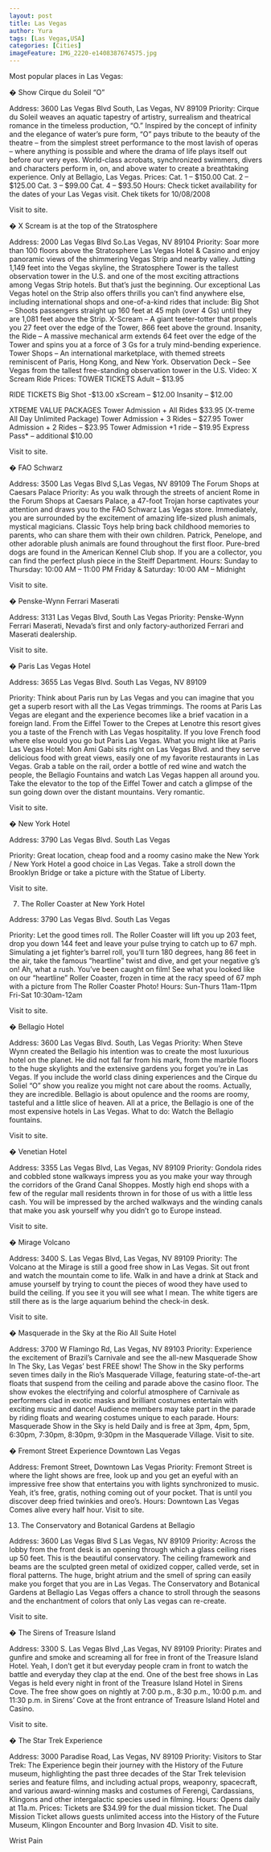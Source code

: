 ```yaml
---
layout: post
title: Las Vegas
author: Yura
tags: [Las Vegas,USA]
categories: [Cities]
imageFeature: IMG_2220-e1408387674575.jpg
---
```


  Most popular places in Las Vegas:



  � Show Cirque du Soleil “O”



  Address: 3600 Las Vegas Blvd South, Las Vegas, NV 89109 Priority:  Cirque du Soleil <!--more-->weaves an aquatic tapestry of artistry, surrealism and theatrical romance in the timeless production, “O.” Inspired by the concept of infinity and the elegance of water’s pure form, “O” pays tribute to the beauty of the theatre – from the simplest street performance to the most lavish of operas – where anything is possible and where the drama of life plays itself out before our very eyes. World-class acrobats, synchronized swimmers, divers and characters perform in, on, and above water to create a breathtaking experience. Only at Bellagio, Las Vegas. Prices: Cat. 1 – $150.00 Cat. 2 – $125.00 Cat. 3 – $99.00 Cat. 4 – $93.50 Hours: Check ticket availability for the dates of your Las Vegas visit. Chek tikets for 10/08/2008



  Visit to site.



  � X Scream is at the top of the Stratosphere



  Address: 2000 Las Vegas Blvd So.Las Vegas, NV 89104 Priority:  Soar more than 100 floors above the Stratosphere Las Vegas Hotel & Casino and enjoy panoramic views of the shimmering Vegas Strip and nearby valley. Jutting 1,149 feet into the Vegas skyline, the Stratosphere Tower is the tallest observation tower in the U.S. and one of the most exciting attractions among Vegas Strip hotels. But that’s just the beginning. Our exceptional Las Vegas hotel on the Strip also offers thrills you can’t find anywhere else, including international shops and one-of-a-kind rides that include: Big Shot – Shoots passengers straight up 160 feet at 45 mph (over 4 Gs) until they are 1,081 feet above the Strip. X-Scream – A giant teeter-totter that propels you 27 feet over the edge of the Tower, 866 feet above the ground. Insanity, the Ride – A massive mechanical arm extends 64 feet over the edge of the Tower and spins you at a force of 3 Gs for a truly mind-bending experience. Tower Shops – An international marketplace, with themed streets reminiscent of Paris, Hong Kong, and New York. Observation Deck – See Vegas from the tallest free-standing observation tower in the U.S. Video: X Scream Ride Prices: TOWER TICKETS Adult – $13.95



  RIDE TICKETS Big Shot -$13.00 xScream – $12.00 Insanity – $12.00



  XTREME VALUE PACKAGES Tower Admission + All Rides $33.95 (X-treme All Day Unlimited Package) Tower Admission + 3 Rides – $27.95 Tower Admission + 2 Rides – $23.95 Tower Admission +1 ride – $19.95 Express Pass* – additional $10.00



  Visit to site.



  � FAO Schwarz



  Address: 3500 Las Vegas Blvd S,Las Vegas, NV 89109 The Forum Shops at Caesars Palace Priority:  As you walk through the streets of ancient Rome in the Forum Shops at Caesars Palace, a 47-foot Trojan horse captivates your attention and draws you to the FAO Schwarz Las Vegas store. Immediately, you are surrounded by the excitement of amazing life-sized plush animals, mystical magicians. Classic Toys help bring back childhood memories to parents, who can share them with their own children. Patrick, Penelope, and other adorable plush animals are found throughout the first floor. Pure-bred dogs are found in the American Kennel Club shop. If you are a collector, you can find the perfect plush piece in the Steiff Department. Hours: Sunday to Thursday: 10:00 AM – 11:00 PM Friday & Saturday: 10:00 AM – Midnight



  Visit to site.



  � Penske-Wynn Ferrari Maserati



  Address: 3131 Las Vegas Blvd, South Las Vegas Priority:  Penske-Wynn Ferrari Maserati, Nevada’s first and only factory-authorized Ferrari and Maserati dealership.



  Visit to site.



  � Paris Las Vegas Hotel



  Address: 3655 Las Vegas Blvd. South Las Vegas, NV 89109



  Priority:  Think about Paris run by Las Vegas and you can imagine that you get a superb resort with all the Las Vegas trimmings. The rooms at Paris Las Vegas are elegant and the experience becomes like a brief vacation in a foreign land. From the Eiffel Tower to the Crepes at Lenotre this resort gives you a taste of the French with Las Vegas hospitality. If you love French food where else would you go but Paris Las Vegas. What you might like at Paris Las Vegas Hotel: Mon Ami Gabi sits right on Las Vegas Blvd. and they serve delicious food with great views, easily one of my favorite restaurants in Las Vegas. Grab a table on the rail, order a bottle of red wine and watch the people, the Bellagio Fountains and watch Las Vegas happen all around you. Take the elevator to the top of the Eiffel Tower and catch a glimpse of the sun going down over the distant mountains. Very romantic.



  Visit to site.



  � New York Hotel



  Address: 3790 Las Vegas Blvd. South Las Vegas



  Priority:  Great location, cheap food and a roomy casino make the New York / New York Hotel a good choice in Las Vegas. Take a stroll down the Brooklyn Bridge or take a picture with the Statue of Liberty.



  Visit to site.



  7. The Roller Coaster at New York Hotel



  Address: 3790 Las Vegas Blvd. South Las Vegas



  Priority:  Let the good times roll. The Roller Coaster will lift you up 203 feet, drop you down 144 feet and leave your pulse trying to catch up to 67 mph. Simulating a jet fighter’s barrel roll, you’ll turn 180 degrees, hang 86 feet in the air, take the famous “heartline” twist and dive, and get your negative g’s on! Ah, what a rush. You’ve been caught on film! See what you looked like on our “heartline” Roller Coaster, frozen in time at the racy speed of 67 mph with a picture from The Roller Coaster Photo! Hours: Sun-Thurs 11am-11pm Fri-Sat 10:30am-12am



  Visit to site.



  � Bellagio Hotel



  Address: 3600 Las Vegas Blvd. South, Las Vegas Priority:  When Steve Wynn created the Bellagio his intention was to create the most luxurious hotel on the planet. He did not fall far from his mark, from the marble floors to the huge skylights and the extensive gardens you forget you’re in Las Vegas. If you include the world class dining experiences and the Cirque du Soliel “O” show you realize you might not care about the rooms. Actually, they are incredible. Bellagio is about opulence and the rooms are roomy, tasteful and a little slice of heaven. All at a price, the Bellagio is one of the most expensive hotels in Las Vegas. What to do: Watch the Bellagio fountains.



  Visit to site.



  � Venetian Hotel



  Address: 3355 Las Vegas Blvd, Las Vegas, NV 89109 Priority:  Gondola rides and cobbled stone walkways impress you as you make your way through the corridors of the Grand Canal Shoppes. Mostly high end shops with a few of the regular mall residents thrown in for those of us with a little less cash. You will be impressed by the arched walkways and the winding canals that make you ask yourself why you didn’t go to Europe instead.



  Visit to site.



  � Mirage Volcano



  Address: 3400 S. Las Vegas Blvd, Las Vegas, NV 89109 Priority:  The Volcano at the Mirage is still a good free show in Las Vegas. Sit out front and watch the mountain come to life. Walk in and have a drink at Stack and amuse yourself by trying to count the pieces of wood they have used to build the ceiling. If you see it you will see what I mean. The white tigers are still there as is the large aquarium behind the check-in desk.



  Visit to site.



  � Masquerade in the Sky at the Rio All Suite Hotel



  Address: 3700 W Flamingo Rd, Las Vegas, NV 89103 Priority:  Experience the excitement of Brazil’s Carnivale and see the all-new Masquerade Show In The Sky, Las Vegas’ best FREE show! The Show in the Sky performs seven times daily in the Rio’s Masquerade Village, featuring state-of-the-art floats that suspend from the ceiling and parade above the casino floor. The show evokes the electrifying and colorful atmosphere of Carnivale as performers clad in exotic masks and brilliant costumes entertain with exciting music and dance! Audience members may take part in the parade by riding floats and wearing costumes unique to each parade. Hours: Masquerade Show in the Sky is held Daily and is free at 3pm, 4pm, 5pm, 6:30pm, 7:30pm, 8:30pm, 9:30pm in the Masquerade Village. Visit to site.



  � Fremont Street Experience Downtown Las Vegas



  Address: Fremont Street, Downtown Las Vegas Priority:  Fremont Street is where the light shows are free, look up and you get an eyeful with an impressive free show that entertains you with lights synchronized to music. Yeah, it’s free, gratis, nothing coming out of your pocket. That is until you discover deep fried twinkies and oreo’s. Hours: Downtown Las Vegas Comes alive every half hour. Visit to site.



  13. The Conservatory and Botanical Gardens at Bellagio



  Address: 3600 Las Vegas Blvd S Las Vegas, NV 89109 Priority:  Across the lobby from the front desk is an opening through which a glass ceiling rises up 50 feet. This is the beautiful conservatory. The ceiling framework and beams are the sculpted green metal of oxidized copper, called verde, set in floral patterns. The huge, bright atrium and the smell of spring can easily make you forget that you are in Las Vegas. The Conservatory and Botanical Gardens at Bellagio Las Vegas offers a chance to stroll through the seasons and the enchantment of colors that only Las vegas can re-create.



  Visit to site.



  � The Sirens of Treasure Island



  Address: 3300 S. Las Vegas Blvd ,Las Vegas, NV 89109 Priority:  Pirates and gunfire and smoke and screaming all for free in front of the Treasure Island Hotel. Yeah, I don’t get it but everyday people cram in front to watch the battle and everyday they clap at the end. One of the best free shows in Las Vegas is held every night in front of the Treasure Island Hotel in Sirens Cove. The free show goes on nightly at 7:00 p.m., 8:30 p.m., 10:00 p.m. and 11:30 p.m. in Sirens’ Cove at the front entrance of Treasure Island Hotel and Casino.



  Visit to site.



  � The Star Trek Experience



  Address: 3000 Paradise Road, Las Vegas, NV 89109 Priority:  Visitors to Star Trek: The Experience begin their journey with the History of the Future museum, highlighting the past three decades of the Star Trek television series and feature films, and including actual props, weaponry, spacecraft, and various award-winning masks and costumes of Ferengi, Cardassians, Klingons and other intergalactic species used in filming. Hours: Opens daily at 11a.m. Prices: Tickets are $34.99 for the dual mission ticket. The Dual Mission Ticket allows guests unlimited access into the History of the Future Museum, Klingon Encounter and Borg Invasion 4D. Visit to site.



  Wrist Pain
